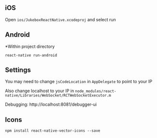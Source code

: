 ## iOS

Open `ios/JukeboxReactNative.xcodeproj` and select run

## Android

*Within project directory

```react-native run-android```

## Settings

You may need to change `jsCodeLocation` in `AppDelegate` to point to your IP

Also change localhost to your IP in `node_modules/react-native/Libraries/WebSocket/RCTWebSocketExecutor.m`

Debugging: http://localhost:8081/debugger-ui


## Icons

`npm install react-native-vector-icons --save`

